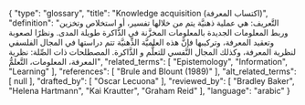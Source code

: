 {
    "type": "glossary",
    "title": "Knowledge acquisition (اكتساب المعرفة)",
    "definition": "التَّعريف: هي عملية ذهنيَّة يتم من خلالها تفسير، أو استخلاص وتخزين وربط المعلومات الجديدة بالمعلومات المخزَّنة في الذَّاكرة طويلة المدى. ونظرًا لصعوبة وتعقيد المعرفة، وتركيبها فإنَّ هذه العلميَّة الذِّهنيَّة تتم دراستها في المجال الفلسفي لنظرية المعرفة، وكذلك المجال النَّفسي للتعلُّم و الذَّاكرة.  المصطلحات ذات الصِّلة: نظرية المعرفة، المعلومات، التَّعلمُّ",
    "related_terms": [
        "Epistemology",
        "Information",
        "Learning"
    ],
    "references": [
        "Brule and Blount (1989)"
    ],
    "alt_related_terms": [
        null
    ],
    "drafted_by": [
        "Oscar Lecuona"
    ],
    "reviewed_by": [
        "Bradley Baker",
        "Helena Hartmann",
        "Kai Krautter",
        "Graham Reid"
    ],
    "language": "arabic"
}